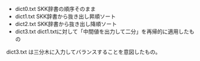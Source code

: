 * dict0.txt SKK辞書の順序そのまま
* dict1.txt SKK辞書から抜き出し昇順ソート
* dict2.txt SKK辞書から抜き出し降順ソート
* dict3.txt dict1.txtに対して「中間値を出力して二分」を再帰的に適用したもの

dict3.txt は三分木に入力してバランスすることを意図したもの。

